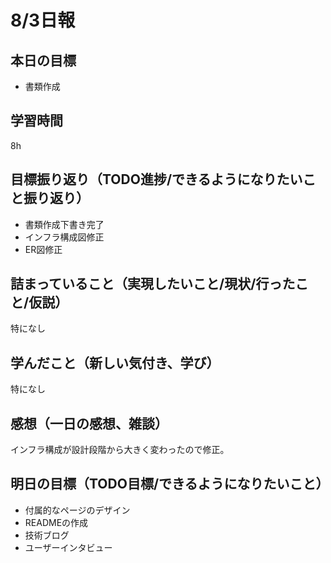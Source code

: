 # 8/3日報
## 本日の目標
- 書類作成
## 学習時間
8h
## 目標振り返り（TODO進捗/できるようになりたいこと振り返り）
- 書類作成下書き完了
- インフラ構成図修正
- ER図修正
## 詰まっていること（実現したいこと/現状/行ったこと/仮説）
特になし
## 学んだこと（新しい気付き、学び）
特になし
## 感想（一日の感想、雑談）
インフラ構成が設計段階から大きく変わったので修正。
## 明日の目標（TODO目標/できるようになりたいこと）
- 付属的なページのデザイン
- READMEの作成
- 技術ブログ
- ユーザーインタビュー
